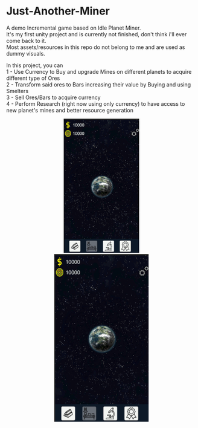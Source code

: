 # Just-Another-Miner

A demo Incremental game based on Idle Planet Miner.  
It's my first unity project and is currently not finished, don't think i'll ever come back to it.  
Most assets/resources in this repo do not belong to me and are used as dummy visuals.  

In this project, you can  
1 - Use Currency to Buy and upgrade Mines on different planets to acquire different type of Ores  
2 - Transform said ores to Bars increasing their value by Buying and using Smelters  
3 - Sell Ores/Bars to acquire currency  
4 - Perform Research (right now using only currency) to have access to new planet's mines and better resource generation  

<div align="center"> 
  <img src="/gamedemo.gif?raw=true">
</div>
<div align="center"> 
  <img src="/gamedemo2.gif?raw=true" width="250px">
</div>
